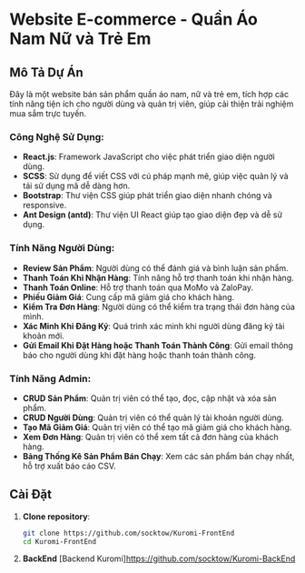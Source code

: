 # Website E-commerce - Quần Áo Nam Nữ và Trẻ Em

## Mô Tả Dự Án

Đây là một website bán sản phẩm quần áo nam, nữ và trẻ em, tích hợp các tính năng tiện ích cho người dùng và quản trị viên, giúp cải thiện trải nghiệm mua sắm trực tuyến.

### Công Nghệ Sử Dụng:
- **React.js**: Framework JavaScript cho việc phát triển giao diện người dùng.
- **SCSS**: Sử dụng để viết CSS với cú pháp mạnh mẽ, giúp việc quản lý và tái sử dụng mã dễ dàng hơn.
- **Bootstrap**: Thư viện CSS giúp phát triển giao diện nhanh chóng và responsive.
- **Ant Design (antd)**: Thư viện UI React giúp tạo giao diện đẹp và dễ sử dụng.
  
### Tính Năng Người Dùng:
- **Review Sản Phẩm**: Người dùng có thể đánh giá và bình luận sản phẩm.
- **Thanh Toán Khi Nhận Hàng**: Tính năng hỗ trợ thanh toán khi nhận hàng.
- **Thanh Toán Online**: Hỗ trợ thanh toán qua MoMo và ZaloPay.
- **Phiếu Giảm Giá**: Cung cấp mã giảm giá cho khách hàng.
- **Kiểm Tra Đơn Hàng**: Người dùng có thể kiểm tra trạng thái đơn hàng của mình.
- **Xác Minh Khi Đăng Ký**: Quá trình xác minh khi người dùng đăng ký tài khoản mới.
- **Gửi Email Khi Đặt Hàng hoặc Thanh Toán Thành Công**: Gửi email thông báo cho người dùng khi đặt hàng hoặc thanh toán thành công.

### Tính Năng Admin:
- **CRUD Sản Phẩm**: Quản trị viên có thể tạo, đọc, cập nhật và xóa sản phẩm.
- **CRUD Người Dùng**: Quản trị viên có thể quản lý tài khoản người dùng.
- **Tạo Mã Giảm Giá**: Quản trị viên có thể tạo mã giảm giá cho khách hàng.
- **Xem Đơn Hàng**: Quản trị viên có thể xem tất cả đơn hàng của khách hàng.
- **Bảng Thống Kê Sản Phẩm Bán Chạy**: Xem các sản phẩm bán chạy nhất, hỗ trợ xuất báo cáo CSV.

## Cài Đặt

1. **Clone repository**:
   ```bash
   git clone https://github.com/socktow/Kuromi-FrontEnd
   cd Kuromi-FrontEnd
2. **BackEnd**
   [Backend Kuromi]https://github.com/socktow/Kuromi-BackEnd

